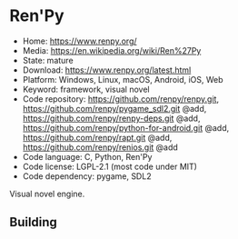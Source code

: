 # Ren'Py

- Home: https://www.renpy.org/
- Media: https://en.wikipedia.org/wiki/Ren%27Py
- State: mature
- Download: https://www.renpy.org/latest.html
- Platform: Windows, Linux, macOS, Android, iOS, Web
- Keyword: framework, visual novel
- Code repository: https://github.com/renpy/renpy.git, https://github.com/renpy/pygame_sdl2.git @add, https://github.com/renpy/renpy-deps.git @add, https://github.com/renpy/python-for-android.git @add, https://github.com/renpy/rapt.git @add, https://github.com/renpy/renios.git @add
- Code language: C, Python, Ren'Py
- Code license: LGPL-2.1 (most code under MIT)
- Code dependency: pygame, SDL2

Visual novel engine.

## Building
